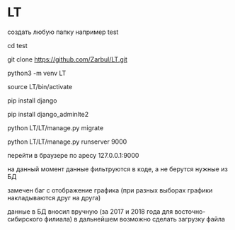 # LT
создать любую папку например test

cd test

git clone https://github.com/Zarbul/LT.git

python3 -m venv LT

source LT/bin/activate

pip install django

pip install django_adminlte2

python LT/LT/manage.py migrate

python LT/LT/manage.py runserver 9000

перейти в браузере по аресу 127.0.0.1:9000

на данный момент данные фильтруются в коде, а не берутся нужные из БД

замечен баг с отображение графика (при разных выборах графики накладываются друг на друга)

данные в БД вносил вручную (за 2017 и 2018 года для восточно-сибирского филиала) в дальнейшем возможно сделать загрузку файла

